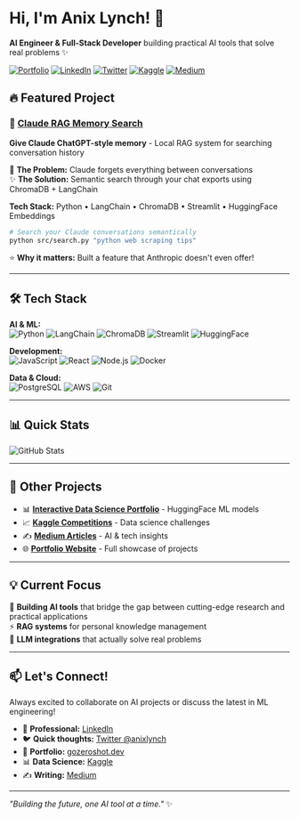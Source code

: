 # Hi, I'm Anix Lynch! 👋

**AI Engineer & Full-Stack Developer** building practical AI tools that solve real problems ✨

[![Portfolio](https://img.shields.io/badge/Portfolio-gozeroshot.dev-blue?style=for-the-badge&logo=safari&logoColor=white)](https://www.gozeroshot.dev)
[![LinkedIn](https://img.shields.io/badge/LinkedIn-anixlynch-blue?style=for-the-badge&logo=linkedin)](https://www.linkedin.com/in/anixlynch/)
[![Twitter](https://img.shields.io/badge/Twitter-@anixlynch-1DA1F2?style=for-the-badge&logo=twitter&logoColor=white)](https://twitter.com/anixlynch)
[![Kaggle](https://img.shields.io/badge/Kaggle-anixlynch-20BEFF?style=for-the-badge&logo=kaggle&logoColor=white)](https://www.kaggle.com/anixlynch)
[![Medium](https://img.shields.io/badge/Medium-@anixlynch-12100E?style=for-the-badge&logo=medium&logoColor=white)](https://medium.com/@anixlynch)

## 🔥 Featured Project

### 🧠 [Claude RAG Memory Search](https://github.com/anix-lynch/claude-rag-memory-search)
**Give Claude ChatGPT-style memory** - Local RAG system for searching conversation history

🎯 **The Problem:** Claude forgets everything between conversations  
✨ **The Solution:** Semantic search through your chat exports using ChromaDB + LangChain

**Tech Stack:** Python • LangChain • ChromaDB • Streamlit • HuggingFace Embeddings

```bash
# Search your Claude conversations semantically
python src/search.py "python web scraping tips"
```

⭐ **Why it matters:** Built a feature that Anthropic doesn't even offer!

---

## 🛠️ Tech Stack

**AI & ML:**  
![Python](https://img.shields.io/badge/Python-3776AB?style=flat-square&logo=python&logoColor=white)
![LangChain](https://img.shields.io/badge/LangChain-121212?style=flat-square&logo=chainlink&logoColor=white)
![ChromaDB](https://img.shields.io/badge/ChromaDB-FF6B6B?style=flat-square&logo=database&logoColor=white)
![Streamlit](https://img.shields.io/badge/Streamlit-FF4B4B?style=flat-square&logo=streamlit&logoColor=white)
![HuggingFace](https://img.shields.io/badge/HuggingFace-FFD21E?style=flat-square&logo=huggingface&logoColor=black)

**Development:**  
![JavaScript](https://img.shields.io/badge/JavaScript-F7DF1E?style=flat-square&logo=javascript&logoColor=black)
![React](https://img.shields.io/badge/React-61DAFB?style=flat-square&logo=react&logoColor=black)
![Node.js](https://img.shields.io/badge/Node.js-339933?style=flat-square&logo=node.js&logoColor=white)
![Docker](https://img.shields.io/badge/Docker-2496ED?style=flat-square&logo=docker&logoColor=white)

**Data & Cloud:**  
![PostgreSQL](https://img.shields.io/badge/PostgreSQL-4169E1?style=flat-square&logo=postgresql&logoColor=white)
![AWS](https://img.shields.io/badge/AWS-232F3E?style=flat-square&logo=amazon-aws&logoColor=white)
![Git](https://img.shields.io/badge/Git-F05032?style=flat-square&logo=git&logoColor=white)

---

## 📊 Quick Stats

![GitHub Stats](https://github-readme-stats.vercel.app/api?username=anix-lynch&show_icons=true&theme=radical&hide_border=true)

---

## 🚀 Other Projects

- 📊 **[Interactive Data Science Portfolio](https://huggingface.co/anixlynch)** - HuggingFace ML models
- 📈 **[Kaggle Competitions](https://www.kaggle.com/anixlynch)** - Data science challenges
- ✍️ **[Medium Articles](https://medium.com/@anixlynch)** - AI & tech insights
- 🌐 **[Portfolio Website](https://www.gozeroshot.dev)** - Full showcase of projects

---

## 💡 Current Focus

🧠 **Building AI tools** that bridge the gap between cutting-edge research and practical applications  
⚡ **RAG systems** for personal knowledge management  
🤖 **LLM integrations** that actually solve real problems  

---

## 📫 Let's Connect!

Always excited to collaborate on AI projects or discuss the latest in ML engineering!

- 💼 **Professional:** [LinkedIn](https://www.linkedin.com/in/anixlynch/)
- 🐦 **Quick thoughts:** [Twitter @anixlynch](https://twitter.com/anixlynch)
- 📁 **Portfolio:** [gozeroshot.dev](https://www.gozeroshot.dev)
- 📊 **Data Science:** [Kaggle](https://www.kaggle.com/anixlynch)
- ✍️ **Writing:** [Medium](https://medium.com/@anixlynch)

---

*"Building the future, one AI tool at a time."* ✨